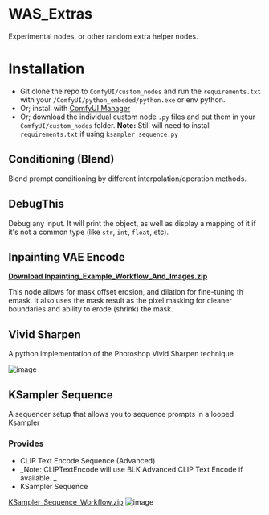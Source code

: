 # WAS_Extras
Experimental nodes, or other random extra helper nodes. 

# Installation

- Git clone the repo to `ComfyUI/custom_nodes` and run the `requirements.txt` with your `/ComfyUI/python_embeded/python.exe` or env python.
- Or; install with [ComfyUI Manager](https://github.com/ltdrdata/ComfyUI-Manager)
- Or; download the individual custom node `.py` files and put them in your `ComfyUI/custom_nodes` folder. **Note:** Still will need to install `requirements.txt` if using `ksampler_sequence.py`




## Conditioning (Blend)
Blend prompt conditioning by different interpolation/operation methods. 

## DebugThis
Debug any input. It will print the object, as well as display a mapping of it if it's not a common type (like `str`, `int`, `float`, etc).

## Inpainting VAE Encode
[**Download Inpainting_Example_Workflow_And_Images.zip**](https://github.com/WASasquatch/WAS_Extras/files/12719211/Inpainting_Example_Workflow_And_Images.zip)

This node allows for mask offset erosion, and dilation for fine-tuning th emask. It also uses the mask result as the pixel masking for cleaner boundaries and ability to erode (shrink) the mask. 

## Vivid Sharpen
A python implementation of the Photoshop Vivid Sharpen technique

![image](https://github.com/WASasquatch/WAS_Extras/assets/1151589/ebc3a81b-abf2-436e-aa2a-495522554c16)

## KSampler Sequence
A sequencer setup that allows you to sequence prompts in a looped Ksampler

### Provides
 -  CLIP Text Encode Sequence (Advanced)
   - _Note: CLIPTextEncode will use BLK Advanced CLIP Text Encode if available. _
 -  KSampler Sequence

[KSampler_Sequence_Workflow.zip](https://github.com/WASasquatch/WAS_Extras/files/12840983/KSampler_Sequence_Workflow.zip)
![image](https://github.com/WASasquatch/WAS_Extras/assets/1151589/83624414-4de8-4dcc-bf9e-2a1d1a8a2b10)

